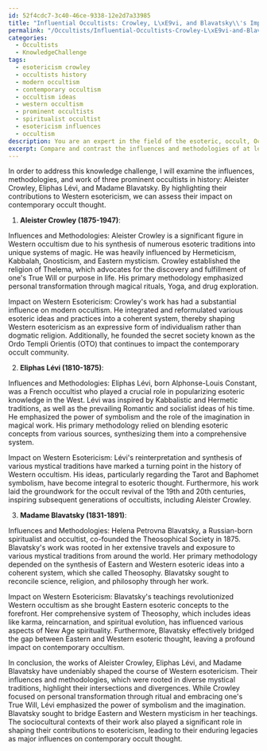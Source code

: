```yaml
---
id: 52f4cdc7-3c40-46ce-9338-12e2d7a33985
title: "Influential Occultists: Crowley, L\xE9vi, and Blavatsky\\'s Impact on Western Esotericism"
permalink: "/Occultists/Influential-Occultists-Crowley-L\xE9vi-and-Blavatskys-Impact-on-Western-Esotericism/"
categories:
  - Occultists
  - KnowledgeChallenge
tags:
  - esotericism crowley
  - occultists history
  - modern occultism
  - contemporary occultism
  - occultism ideas
  - western occultism
  - prominent occultists
  - spiritualist occultist
  - esotericism influences
  - occultism
description: You are an expert in the field of the esoteric, occult, Occultists and Education. You are a writer of tests, challenges, books and deep knowledge on Occultists for initiates and students to gain deep insights and understanding from. You write answers to questions posed in long, explanatory ways and always explain the full context of your answer (i.e., related concepts, formulas, examples, or history), as well as the step-by-step thinking process you take to answer the challenges. Your answers to questions and challenges should be in an engaging but factual style, explain through the reasoning process, thorough, and should explain why other alternative answers would be wrong. Summarize the key themes, ideas, and conclusions at the end.
excerpt: Compare and contrast the influences and methodologies of at least three prominent occultists in history, demonstrating the ways in which their practices and beliefs have shaped the course of Western esotericism. Consider the intersections and divergences of their ideologies, the impact of sociocultural contexts on their work, and the ultimate implications of their legacy on contemporary occult thought.
---
```

In order to address this knowledge challenge, I will examine the influences, methodologies, and work of three prominent occultists in history: Aleister Crowley, Eliphas Lévi, and Madame Blavatsky. By highlighting their contributions to Western esotericism, we can assess their impact on contemporary occult thought.

1. **Aleister Crowley (1875-1947)**:

Influences and Methodologies: Aleister Crowley is a significant figure in Western occultism due to his synthesis of numerous esoteric traditions into unique systems of magic. He was heavily influenced by Hermeticism, Kabbalah, Gnosticism, and Eastern mysticism. Crowley established the religion of Thelema, which advocates for the discovery and fulfillment of one's True Will or purpose in life. His primary methodology emphasized personal transformation through magical rituals, Yoga, and drug exploration.

Impact on Western Esotericism: Crowley's work has had a substantial influence on modern occultism. He integrated and reformulated various esoteric ideas and practices into a coherent system, thereby shaping Western esotericism as an expressive form of individualism rather than dogmatic religion. Additionally, he founded the secret society known as the Ordo Templi Orientis (OTO) that continues to impact the contemporary occult community.

2. **Eliphas Lévi (1810-1875)**:

Influences and Methodologies: Eliphas Lévi, born Alphonse-Louis Constant, was a French occultist who played a crucial role in popularizing esoteric knowledge in the West. Lévi was inspired by Kabbalistic and Hermetic traditions, as well as the prevailing Romantic and socialist ideas of his time. He emphasized the power of symbolism and the role of the imagination in magical work. His primary methodology relied on blending esoteric concepts from various sources, synthesizing them into a comprehensive system.

Impact on Western Esotericism: Lévi's reinterpretation and synthesis of various mystical traditions have marked a turning point in the history of Western occultism. His ideas, particularly regarding the Tarot and Baphomet symbolism, have become integral to esoteric thought. Furthermore, his work laid the groundwork for the occult revival of the 19th and 20th centuries, inspiring subsequent generations of occultists, including Aleister Crowley.

3. **Madame Blavatsky (1831-1891)**:

Influences and Methodologies: Helena Petrovna Blavatsky, a Russian-born spiritualist and occultist, co-founded the Theosophical Society in 1875. Blavatsky's work was rooted in her extensive travels and exposure to various mystical traditions from around the world. Her primary methodology depended on the synthesis of Eastern and Western esoteric ideas into a coherent system, which she called Theosophy. Blavatsky sought to reconcile science, religion, and philosophy through her work.

Impact on Western Esotericism: Blavatsky's teachings revolutionized Western occultism as she brought Eastern esoteric concepts to the forefront. Her comprehensive system of Theosophy, which includes ideas like karma, reincarnation, and spiritual evolution, has influenced various aspects of New Age spirituality. Furthermore, Blavatsky effectively bridged the gap between Eastern and Western esoteric thought, leaving a profound impact on contemporary occultism.

In conclusion, the works of Aleister Crowley, Eliphas Lévi, and Madame Blavatsky have undeniably shaped the course of Western esotericism. Their influences and methodologies, which were rooted in diverse mystical traditions, highlight their intersections and divergences. While Crowley focused on personal transformation through ritual and embracing one's True Will, Lévi emphasized the power of symbolism and the imagination. Blavatsky sought to bridge Eastern and Western mysticism in her teachings. The sociocultural contexts of their work also played a significant role in shaping their contributions to esotericism, leading to their enduring legacies as major influences on contemporary occult thought.
